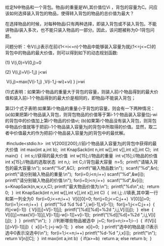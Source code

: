 给定N中物品和一个背包。物品i的重量是Wi,其价值位Vi ，背包的容量为C。问应该如何选择装入背包的物品，使得转入背包的物品的总价值为最大？

在选择物品的时候，对每种物品i只有两种选择，即装入背包或不装入背包。不能讲物品i装入多次，也不能只装入物品的一部分。因此，该问题被称为0-1背包问题。 

 

问题分析：令V(i,j)表示在前i(1<=i<=n)个物品中能够装入容量为就j(1<=j<=C)的背包中的物品的最大价值，则可以得到如下的动态规划函数:

(1)   V(i,0)=V(0,j)=0 

(2)   V(i,j)=V(i-1,j)  j<wi  

​       V(i,j)=max{V(i-1,j) ,V(i-1,j-wi)+vi) } j>wi

(1)式表明：如果第i个物品的重量大于背包的容量，则装人前i个物品得到的最大价值和装入前i-1个物品得到的最大价是相同的，即物品i不能装入背包；  

第(2)个式子表明:如果第i个物品的重量小于背包的容量，则会有一下两种情况：(a)如果把第i个物品装入背包，则背包物品的价值等于第i-1个物品装入容量位j-wi 的背包中的价值加上第i个物品的价值vi; (b)如果第i个物品没有装入背包，则背包中物品价值就等于把前i-1个物品装入容量为j的背包中所取得的价值。显然，取二者中价值最大的作为把前i个物品装入容量为j的背包中的最优解。

​	#include<stdio.h>
​	int V[200][200];//前i个物品装入容量为j的背包中获得的最大价值
​	int max(int a,int b);
​	int KnapSack(int n,int w[],int v[],int x[],int C);
​	int main()
​	{
​    	int s;//获得的最大价值
​    	int w[15];//物品的重量
​    	int v[15];//物品的价值
​    	int x[15];//物品的选取状态
​    	int n,i;
​    	int C;//背包最大容量
​    	n=5;
​    	printf("请输入背包的最大容量:\n");
​    	scanf("%d",&C);
​    	printf("输入物品数:\n");
​    	scanf("%d",&n);
​    	printf("请分别输入物品的重量:\n");
​    	for(i=0;i<n;i++)
​        	scanf("%d",&w[i]);
 		printf("请分别输入物品的价值:\n");
​    	for(i=0;i<n;i++)
​        	scanf("%d",&v[i]);
 		s=KnapSack(n,w,v,x,C);
 		printf("最大物品价值为:\n");
​    	printf("%d\n",s);
​    	return 0;
​	}
​	int KnapSack(int n,int w[],int v[],int x[],int C)
​	{
​    	int i,j;
​		//填表,其中第一行和第一列全为0
​    	for(i=0;i<=n;i++)
​        	V[i][0]=0;
​    	for(j=0;j<=C;j++)
​        	V[0][j]=0;
​    	for(i=1;i<=n;i++)
​		{
​			printf("%d  %d  %d  ",i,w[i-1],v[i-1]);
​        	for(j=1;j<=C;j++)
​			{
​            	if(j<w[i-1])
​				{
​					V[i][j]=V[i-1][j];
​					printf("[%d][%d]=%2d  ",i,j,V[i][j]);
​				}
​				else
​				{
​                	V[i][j]=max(V[i-1][j],V[i-1][j-w[i-1]]+v[i-1]);
​					printf("[%d][%d]=%2d  ",i,j,V[i][j]);
​				}
​			}
​			printf("\n");
​		}
​		//判断哪些物品被选中
​           	 j=C;
​            	for(i=n;i>=1;i--)
​            	{
​            	if(V[i][j]>V[i-1][j])
​                	{
​						x[i]=1;
​						j=j-w[i-1];
​               	 }
​            	else
​               	 x[i]=0;
​            	}
​            	printf("选中的物品是:(1表示选中0表示没选中)\n");
​            	for(i=1;i<=n;i++)
​                	printf("%d-%d ",i,x[i]);
​           	 printf("\n");
​        	return V[n][C];
​	}
​	int max(int a,int b)
​	{
   	if(a>=b)
​       	return a;
   	else return b;
​	}

